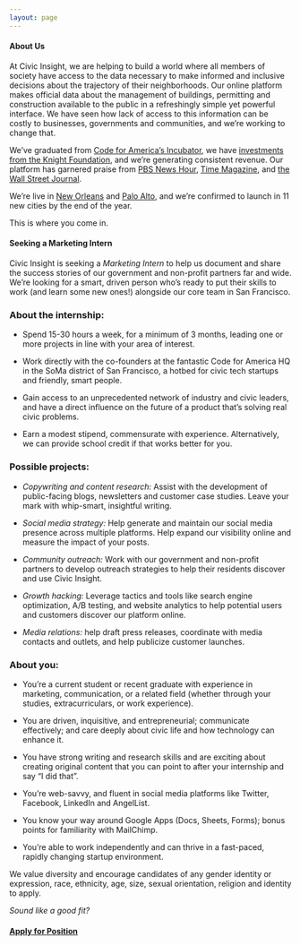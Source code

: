```yaml
---
layout: page
---
```


#### About Us

At Civic Insight, we are helping to build a world where all members of society have access to the data necessary to make informed and inclusive decisions about the trajectory of their neighborhoods. Our online platform makes official data about the management of buildings, permitting and construction available to the public in a refreshingly simple yet powerful interface. We have seen how lack of access to this information can be costly to businesses, governments and communities, and we’re working to change that.

We’ve graduated from [Code for America’s Incubator](http://codeforamerica.org/geeks/incubator-faq/), we have [investments from the Knight Foundation](http://www.knightfoundation.org/grants/20102537/), and we’re generating consistent revenue. Our platform has garnered praise from [PBS News Hour](http://www.pbs.org/newshour/rundown/a-high-tech-solution-for-a-neighborhood-problem/), [Time Magazine](http://content.time.com/time/magazine/article/0,9171,2140202,00.html), and [the Wall Street Journal](http://blogs.wsj.com/cio/2012/12/04/the-big-easy-hopes-technology-will-solve-hard-recovery-issues/).

We’re live in [New Orleans](http://blightstatus.nola.gov) and [Palo Alto](http://paloalto.civicinsight.com), and we’re confirmed to launch in 11 new cities by the end of the year. 

This is where you come in.

#### Seeking a Marketing Intern

Civic Insight is seeking a *Marketing Intern* to help us document and share the success stories of our government and non-profit partners far and wide. We’re looking for a smart, driven person who’s ready to put their skills to work (and learn some new ones!) alongside our core team in San Francisco.  
  

### About the internship:

  * Spend 15-30 hours a week, for a minimum of 3 months, leading one or more projects in line with your area of interest.

  * Work directly with the co-founders at the fantastic Code for America HQ in the SoMa district of San Francisco, a hotbed for civic tech startups and friendly, smart people. 

  * Gain access to an unprecedented network of industry and civic leaders, and have a direct influence on the future of a product that’s solving real civic problems.

  * Earn a modest stipend, commensurate with experience. Alternatively, we can provide school credit if that works better for you.  


### Possible projects:

  * *Copywriting and content research:* Assist with the development of public-facing blogs, newsletters and customer case studies. Leave your mark with whip-smart, insightful writing.

  * *Social media strategy:* Help generate and maintain our social media presence across multiple platforms. Help expand our visibility online and measure the impact of your posts.

  * *Community outreach:* Work with our government and non-profit partners to develop outreach strategies to help their residents discover and use Civic Insight.

  * *Growth hacking:* Leverage tactics and tools like search engine optimization, A/B testing, and website analytics to help potential users and customers discover our platform online.

  * *Media relations:* help draft press releases, coordinate with media contacts and outlets, and help publicize customer launches.


### About you:

  * You’re a current student or recent graduate with experience in marketing, communication, or a related field (whether through your studies, extracurriculars, or work experience).

  * You are driven, inquisitive, and entrepreneurial; communicate effectively; and care deeply about civic life and how technology can enhance it.

  * You have strong writing and research skills and are exciting about creating original content that you can point to after your internship and say “I did that”.

  * You’re web-savvy, and fluent in social media platforms like Twitter, Facebook, LinkedIn and AngelList.

  * You know your way around Google Apps (Docs, Sheets, Forms); bonus points for familiarity with MailChimp.

  * You’re able to work independently and can thrive in a fast-paced, rapidly changing startup environment.


We value diversity and encourage candidates of any gender identity or expression, race, ethnicity, age, size, sexual orientation, religion and identity to apply.  
  

*Sound like a good fit?*


#### [Apply for Position](https://docs.google.com/a/civicindustries.com/forms/d/1qvmci4D9JvRgFfzFwctw7BA0TL4v5r6ek38vPYMZJ3I/viewform?usp=send_form)